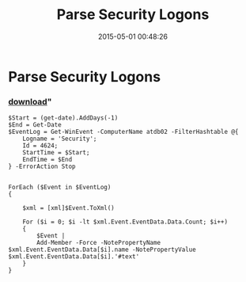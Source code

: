 ﻿---
pid:            5838
parent:         0
children:       
poster:         redyey
title:          Parse Security Logons
date:           2015-05-01 00:48:26
format:         posh
---

# Parse Security Logons

### [download](5838.ps1)"



```posh
$Start = (get-date).AddDays(-1)
$End = Get-Date
$EventLog = Get-WinEvent -ComputerName atdb02 -FilterHashtable @{
	Logname = 'Security';
	Id = 4624;
	StartTime = $Start;
	EndTime = $End
} -ErrorAction Stop


ForEach ($Event in $EventLog)
{
	
	$xml = [xml]$Event.ToXml()
	
	For ($i = 0; $i -lt $xml.Event.EventData.Data.Count; $i++)
	{
		$Event |
		Add-Member -Force -NotePropertyName $xml.Event.EventData.Data[$i].name -NotePropertyValue $xml.Event.EventData.Data[$i].'#text'
	}
}

```
